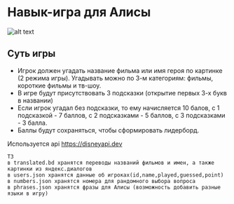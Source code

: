 # Навык-игра для Алисы  
![alt text](https://ia.wampi.ru/2022/05/04/1b67ed9e6cb518be6.jpg)
## Суть игры
+ Игрок должен угадать название фильма или имя героя по картинке (2 режима игры). Угадывать можно по 3-м категориям: фильмы, короткие фильмы и тв-шоу.  
+ В игре будут присутствовать 3 подсказки (открытие первых 3-х букв в названии)  
+ Если игрок угадал без подсказки, то ему начисляется 10 балов, с 1 подсказкой - 7 баллов, с 2 подсказками - 5 баллов, с 3 подсказками - 3 балла.   
+ Баллы будут сохраняться, чтобы сформировать лидерборд.

Используется api https://disneyapi.dev  
  
    
    ТЗ
    в translated.bd хранятся переводы названий фильмов и имен, а также картинки из яндекс.диалогов
    в users.json хранятся данные об игроках(id,name,played,guessed,point)
    в numbers.json хранятся номера для рандомного выбора вопроса
    в phrases.json хранятся фразы для Алисы (возможность добавить разные языки в игру)
